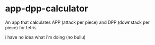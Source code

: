 # app-dpp-calculator
An app that calculates APP (attack per piece) and DPP (downstack per piece) for tetris

i have no idea what i'm doing (no bullu)